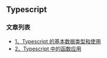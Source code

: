Typescript
---

### 文章列表

- [1、Typescript 的基本数据类型和使用](./CONTENTS/1.md)
- [2、Typescript 中的函数应用](./CONTENTS/2.md)
